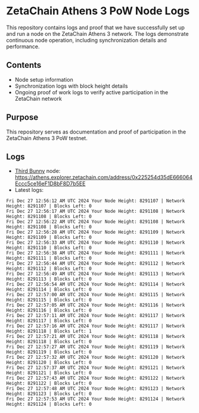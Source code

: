 # ZetaChain Athens 3 PoW Node Logs
This repository contains logs and proof that we have successfully set up and run a node on the ZetaChain Athens 3 network. The logs demonstrate continuous node operation, including synchronization details and performance.

## Contents
- Node setup information
- Synchronization logs with block height details
- Ongoing proof of work logs to verify active participation in the ZetaChain network

## Purpose
This repository serves as documentation and proof of participation in the ZetaChain Athens 3 PoW testnet.

## Logs

- [Third Bunny](https://thirdbunny.xyz/) node: https://athens.explorer.zetachain.com/address/0x225254d35dE666064Eccc5ce16eF1D8bF8D7b5EE
- Latest logs:
```
Fri Dec 27 12:56:12 AM UTC 2024 Your Node Height: 8291107 | Network Height: 8291107 | Blocks Left: 0
Fri Dec 27 12:56:17 AM UTC 2024 Your Node Height: 8291108 | Network Height: 8291108 | Blocks Left: 0
Fri Dec 27 12:56:22 AM UTC 2024 Your Node Height: 8291108 | Network Height: 8291108 | Blocks Left: 0
Fri Dec 27 12:56:28 AM UTC 2024 Your Node Height: 8291109 | Network Height: 8291109 | Blocks Left: 0
Fri Dec 27 12:56:33 AM UTC 2024 Your Node Height: 8291110 | Network Height: 8291110 | Blocks Left: 0
Fri Dec 27 12:56:38 AM UTC 2024 Your Node Height: 8291111 | Network Height: 8291111 | Blocks Left: 0
Fri Dec 27 12:56:44 AM UTC 2024 Your Node Height: 8291112 | Network Height: 8291112 | Blocks Left: 0
Fri Dec 27 12:56:49 AM UTC 2024 Your Node Height: 8291113 | Network Height: 8291113 | Blocks Left: 0
Fri Dec 27 12:56:54 AM UTC 2024 Your Node Height: 8291114 | Network Height: 8291114 | Blocks Left: 0
Fri Dec 27 12:57:00 AM UTC 2024 Your Node Height: 8291115 | Network Height: 8291115 | Blocks Left: 0
Fri Dec 27 12:57:05 AM UTC 2024 Your Node Height: 8291116 | Network Height: 8291116 | Blocks Left: 0
Fri Dec 27 12:57:11 AM UTC 2024 Your Node Height: 8291117 | Network Height: 8291117 | Blocks Left: 0
Fri Dec 27 12:57:16 AM UTC 2024 Your Node Height: 8291117 | Network Height: 8291118 | Blocks Left: 1
Fri Dec 27 12:57:21 AM UTC 2024 Your Node Height: 8291118 | Network Height: 8291118 | Blocks Left: 0
Fri Dec 27 12:57:27 AM UTC 2024 Your Node Height: 8291119 | Network Height: 8291119 | Blocks Left: 0
Fri Dec 27 12:57:32 AM UTC 2024 Your Node Height: 8291120 | Network Height: 8291120 | Blocks Left: 0
Fri Dec 27 12:57:37 AM UTC 2024 Your Node Height: 8291121 | Network Height: 8291121 | Blocks Left: 0
Fri Dec 27 12:57:43 AM UTC 2024 Your Node Height: 8291122 | Network Height: 8291122 | Blocks Left: 0
Fri Dec 27 12:57:48 AM UTC 2024 Your Node Height: 8291123 | Network Height: 8291123 | Blocks Left: 0
Fri Dec 27 12:57:53 AM UTC 2024 Your Node Height: 8291124 | Network Height: 8291124 | Blocks Left: 0
```
